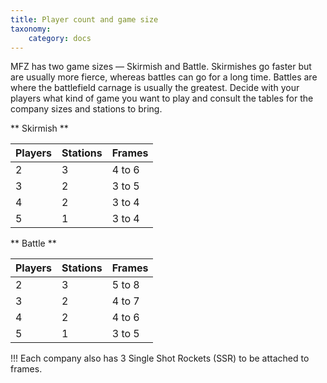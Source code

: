 ```yaml
---
title: Player count and game size
taxonomy:
    category: docs
---
```

MFZ has two game sizes — Skirmish and
Battle. Skirmishes go faster but are usually
more fierce, whereas battles can go
for a long time. Battles are where the
battlefield carnage is usually the
greatest. Decide with your players what
kind of game you want to play and consult
the tables for the company sizes and
stations to bring.

** Skirmish **

| Players      | Stations  | Frames                                                                                                                                                                                                    |
| :-----       | :-----    | :-----
| 2            | 3         | 4 to 6
| 3            | 2         | 3 to 5
| 4            | 2         | 3 to 4
| 5            | 1         | 3 to 4

** Battle ** 

| Players      | Stations  | Frames                                                                                                                                                                                                    |
| :-----       | :-----    | :-----
| 2            | 3         | 5 to 8
| 3            | 2         | 4 to 7
| 4            | 2         | 4 to 6
| 5            | 1         | 3 to 5

!!! Each company also has 3 Single Shot Rockets (SSR) to be attached to frames.